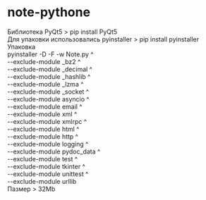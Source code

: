 # note-pythone

Библиотека PyQt5 > pip install PyQt5\
Для упаковки использовались pyinstaller > pip install pyinstaller\
Упаковка\
pyinstaller -D -F -w Note.py ^ \
--exclude-module _bz2 ^ \
--exclude-module _decimal ^ \
--exclude-module _hashlib ^ \
--exclude-module _lzma ^ \
--exclude-module _socket ^ \
--exclude-module asyncio ^ \
--exclude-module email ^ \
--exclude-module xml ^ \
--exclude-module xmlrpc ^ \
--exclude-module html ^ \
--exclude-module http ^ \
--exclude-module logging ^ \
--exclude-module pydoc_data ^ \
--exclude-module test ^ \
--exclude-module tkinter ^ \
--exclude-module unittest ^ \
--exclude-module urllib \
Пазмер > 32Mb
